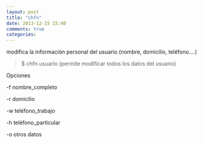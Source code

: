 ```yaml
---
layout: post
title: "chfn"
date: 2013-12-15 15:40
comments: true
categories: 
---
```

modifica la información personal del usuario (nombre, domicilio, teléfono….)

>$ chfn usuario (permite modificar todos los datos del usuario)

Opciones

-f nombre_completo

-r domicilio

-w teléfono_trabajo

-h teléfono_particular

-o otros datos

